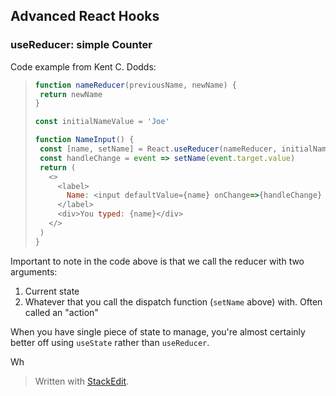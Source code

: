 ## Advanced React Hooks

### useReducer: simple Counter

Code example from Kent C. Dodds:
>```javascript
>function nameReducer(previousName, newName) {
>  return newName
>}
>
>const initialNameValue = 'Joe'
>
>function NameInput() {
>  const [name, setName] = React.useReducer(nameReducer, initialNameValue)
>  const handleChange = event => setName(event.target.value)
>  return (
>    <>
>      <label>
>        Name: <input defaultValue={name} onChange=>{handleChange} />
>      </label>
>      <div>You typed: {name}</div>
>    </>
>  )
>}
>```

Important to note in the code above is that we call the reducer with two arguments:
1. Current state
2. Whatever that you call the dispatch function (`setName` above) with. Often called an "action"

When you have single piece of state to manage, you're almost certainly better off using `useState` rather than `useReducer`.

Wh
> Written with [StackEdit](https://stackedit.io/).
<!--stackedit_data:
eyJoaXN0b3J5IjpbLTYwNTE3OTgxMCw1NjIzMDE3MTUsLTg1OD
AyNzg1OV19
-->
